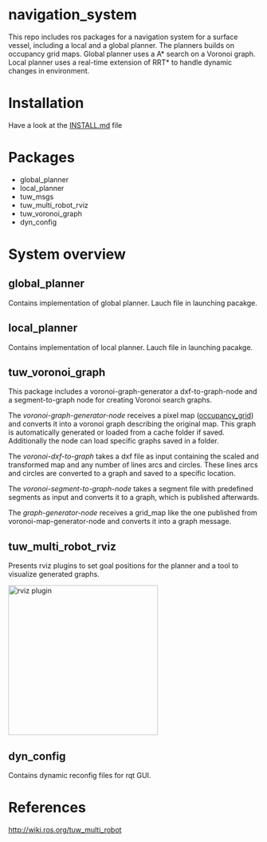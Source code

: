 navigation\_system
===

This repo includes ros packages for a navigation system for a surface vessel, including a local and a global planner. The planners builds on occupancy grid maps. Global planner uses a A* search on a Voronoi graph. Local planner uses a real-time extension of RRT* to handle dynamic changes in environment.

# Installation
Have a look at the [INSTALL.md](INSTALL.md) file

# Packages
* global\_planner
* local\_planner
* tuw\_msgs
* tuw\_multi\_robot\_rviz
* tuw\_voronoi\_graph
* dyn\_config

# System overview

## global\_planner
Contains implementation of global planner. Lauch file in launching pacakge.

## local\_planner
Contains implementation of local planner. Lauch file in launching pacakge.

## tuw\_voronoi\_graph
This package includes a voronoi-graph-generator a dxf-to-graph-node and a segment-to-graph node for creating Voronoi search graphs.

The _voronoi-graph-generator-node_ receives a pixel map ([occupancy\_grid](http://docs.ros.org/api/nav_msgs/html/msg/OccupancyGrid.html)) and converts it into a voronoi graph describing the original map. This graph is automatically generated or loaded from a cache folder if saved. Additionally the node can load specific graphs saved in a folder.

The _voronoi-dxf-to-graph_ takes a dxf file as input containing the scaled and transformed map and any number of lines arcs and circles. These lines arcs and circles are converted to a graph and saved to a specific location.

The _voronoi-segment-to-graph-node_ takes a segment file with predefined segments as input and converts it to a graph, which is published afterwards.

The _graph-generator-node_ receives a grid\_map like the one published from voronoi-map-generator-node and converts it into a graph message.

## tuw\_multi\_robot\_rviz
Presents rviz plugins to set goal positions for the planner and a tool to visualize generated graphs. 

<img src="tuw_multi_robot/res/rviz_plugin.png" alt="rviz plugin" width="300px"/>

## dyn\_config
Contains dynamic reconfig files for rqt GUI.

# References
http://wiki.ros.org/tuw_multi_robot

